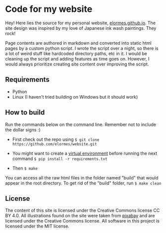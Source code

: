 # Code for my website

Hey! Here lies the source for my personal website, [elormes.github.io](https://elormes.github.io). The site design was inspired by my love of Japanese ink wash paintings. They rock!

Page contents are authored in markdown and converted into static html pages by a custom python script. I wrote the script over a night, so there is a lot of weird stuff like hardcoded directory paths, etc in it. I would be cleaning up the script and adding features as time goes on. However, I would always prioritize creating site content over improving the script.

## Requirements
* Python
* Linux (I haven't tried building on Windows but it should work)

## How to build
Run the commands below on the command line. Remember not to include the dollar signs :) 

* First check out the repo using
 `$ git clone https://github.com/elormes/website.git`

* You might want to create a [virtual environment](https://realpython.com/python-virtual-environments-a-primer/) before running the next command
  `$ pip install -r requirements.txt`

* Then
  `$ make`

You can access all the raw html files in the folder named "build" that would appear in the root directory. To get rid of the "build" folder, run `$ make clean`

## License
The content of this site is licensed under the Creative Commons license CC BY 4.0. All illustrations found on the site were taken from [pixabay](https://pixabay.com/) and are licensed under the Creative Commons license. All software in this project is licensed under the MIT license. 

